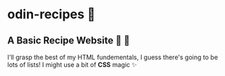 # odin-recipes :fork_and_knife:
## A Basic Recipe Website :spaghetti: :blue_book:
I'll grasp the best of my HTML fundementals, I guess there's going to be lots of lists!
I might use a bit of **CSS** magic :sparkles: